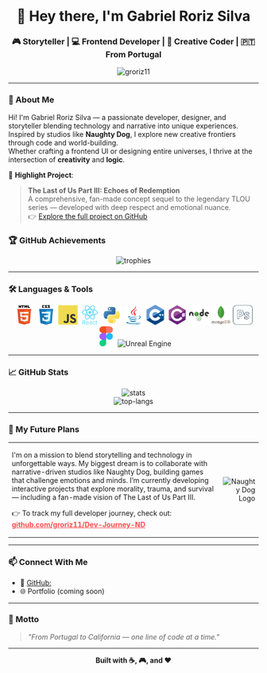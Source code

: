 <h1 align="center">👋 Hey there, I'm Gabriel Roriz Silva</h1>
<h3 align="center">🎮 Storyteller | 💻 Frontend Developer | 🎨 Creative Coder | 🇵🇹 From Portugal</h3>

<p align="center">
  <img src="https://komarev.com/ghpvc/?username=groriz11&label=Profile%20views&color=0e75b6&style=flat" alt="groriz11" />
</p>

---

### 🧠 About Me

Hi! I'm Gabriel Roriz Silva — a passionate developer, designer, and storyteller blending technology and narrative into unique experiences. Inspired by studios like **Naughty Dog**, I explore new creative frontiers through code and world-building.  
Whether crafting a frontend UI or designing entire universes, I thrive at the intersection of **creativity** and **logic**.

🚀 **Highlight Project**:  
> **The Last of Us Part III: Echoes of Redemption**  
> A comprehensive, fan-made concept sequel to the legendary TLOU series — developed with deep respect and emotional nuance.  
> 👉 [Explore the full project on GitHub](https://github.com/groriz11/TLOU-3---BY-ME)


### 🏆 GitHub Achievements

<p align="center">
  <img src="https://github-profile-trophy.vercel.app/?username=groriz11&theme=darkhub&title=Stars,Followers,Repositories,Commit" alt="trophies" />
</p>

---

### 🛠️ Languages & Tools

<p align="center">
  <img src="https://raw.githubusercontent.com/devicons/devicon/master/icons/html5/html5-original-wordmark.svg" width="40" alt="HTML5"/>
  <img src="https://raw.githubusercontent.com/devicons/devicon/master/icons/css3/css3-original-wordmark.svg" width="40" alt="CSS3"/>
  <img src="https://raw.githubusercontent.com/devicons/devicon/master/icons/javascript/javascript-original.svg" width="40" alt="JavaScript"/>
  <img src="https://raw.githubusercontent.com/devicons/devicon/master/icons/react/react-original-wordmark.svg" width="40" alt="React"/>
  <img src="https://raw.githubusercontent.com/devicons/devicon/master/icons/python/python-original.svg" width="40" alt="Python"/>
  <img src="https://raw.githubusercontent.com/devicons/devicon/master/icons/java/java-original.svg" width="40" alt="Java"/>
  <img src="https://raw.githubusercontent.com/devicons/devicon/master/icons/cplusplus/cplusplus-original.svg" width="40" alt="C++"/>
  <img src="https://raw.githubusercontent.com/devicons/devicon/master/icons/csharp/csharp-original.svg" width="40" alt="C#"/>
  <img src="https://raw.githubusercontent.com/devicons/devicon/master/icons/nodejs/nodejs-original-wordmark.svg" width="40" alt="NodeJS"/>
  <img src="https://raw.githubusercontent.com/devicons/devicon/master/icons/mongodb/mongodb-original-wordmark.svg" width="40" alt="MongoDB"/>
  <img src="https://raw.githubusercontent.com/devicons/devicon/master/icons/photoshop/photoshop-line.svg" width="40" alt="Photoshop"/>
  <img src="https://raw.githubusercontent.com/devicons/devicon/master/icons/figma/figma-original.svg" width="40" alt="Figma"/>
  <img src="[https://www.vectorlogo.zone/logos/unrealengine/unrealengine-icon.svg](https://th.bing.com/th/id/R.d8a20385267fcde03dd76ef57afbfae9?rik=s%2bXNkgdIiWabYw&pid=ImgRaw&r=0)" width="40" alt="Unreal Engine"/>
</p>

---

### 📈 GitHub Stats

<p align="center">
  <img src="https://github-readme-stats.vercel.app/api?username=groriz11&theme=dark&show_icons=true&icon_color=FF4C4C&title_color=FF4C4C&text_color=ffffff" alt="stats" />
  <br />
  <img src="https://github-readme-stats.vercel.app/api/top-langs/?username=groriz11&theme=dark&layout=compact&title_color=FF4C4C&text_color=ffffff" alt="top-langs" />
</p>

---

### 🚀 My Future Plans

<table>
<tr>
<td>

<p align="left">
I'm on a mission to blend storytelling and technology in unforgettable ways. My biggest dream is to collaborate with narrative-driven studios like Naughty Dog, building games that challenge emotions and minds. I’m currently developing interactive projects that explore morality, trauma, and survival — including a fan-made vision of The Last of Us Part III.

👉 To track my full developer journey, check out:  
<a href="https://github.com/groriz11/Dev-Journey-ND" style="color:#FF4C4C;"><b>github.com/groriz11/Dev-Journey-ND</b></a>
</p>

</td>
<td align="right">
  <img src="https://www.pngkit.com/png/full/360-3603622_dovahkiin-png.png" alt="Naughty Dog Logo" width="160" />
</td>
</tr>
</table>

---

### 📫 Connect With Me

- 💬 [GitHub:](https://github.com/groriz11)
- 🌐 Portfolio (coming soon)

---

### 🧠 Motto

> *"From Portugal to California — one line of code at a time."*

---

<p align="center">
  <b>Built with ☕, 🎮, and ❤️</b>
</p>

